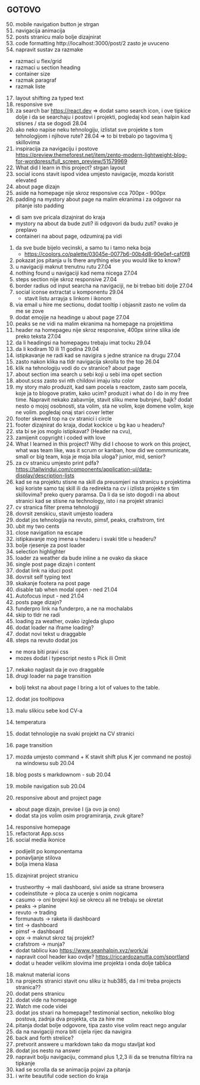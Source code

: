 ## GOTOVO

50. mobile navigation button je strgan
51. navigacija animacija
52. posts stranicu malo bolje dizajnirat
53. code formatting http://localhost:3000/post/2 zasto je uvuceno
54. napravit sustav za razmake

- razmaci u flex/grid
- razmaci u section heading
- container size
- razmak paragraf
- razmak liste

17. layout shifting za typed text
1. responsive sve
1. za search bar https://react.dev => dodat samo search icon, i ove tipkice dolje i da se searchaju i postovi i projekti, pogledaj kod sean halpin kad stisnes / sta se dogodi 28.04
1. ako neko napise neku tehnologiju, izlistat sve projekte s tom tehnologijom i njihove rute? 28.04 => to bi trebalo po tagovima tj skillovima
1. inspiracija za navigaciju i postove https://preview.themeforest.net/item/zento-modern-lightweight-blog-for-wordpress/full_screen_preview/51579969
1. What did I learn in this project? strgan layout
1. social icons stavit ispod videa umjesto navigacije, mozda koristit elevated
1. about page dizajn
1. aside na homepage nije skroz responsive cca 700px - 900px
1. padding na mystory about page na malim ekranima i za odgovor na pitanje isto padding

- di sam sve pricala dizajnirat do kraja
- mystory na about da bude zuti? ili odgovori da budu zuti? ovako je preplavo
- containeri na about page, odzumiraj pa vidi

1. da sve bude bijelo vecinski, a samo tu i tamo neka boja
   - https://coolors.co/palette/03045e-0077b6-00b4d8-90e0ef-caf0f8
2. pokazat jos pitanja u Is there anything else you would like to know?
3. u navigaciji maknut trenutnu rutu 27.04
4. nothing found u navigaciji kad nema nicega 27.04
5. steps section nije skroz responsive 27.04
6. border radius od input searcha na navigaciji, ne bi trebao biti dolje 27.04
7. social iconse extractat u komponentu 29.04
   - stavit listu arrayja s linkom i ikonom
8. via email u hire me sectionu, dodat tooltip i objasnit zasto ne volim da me se zove
9. dodat emojije na headinge u about page 27.04
10. peaks se ne vidi na malim ekranima na homepage na projektima
11. header na homepageu nije skroz responsive, 400px sirine slika ide preko teksta 27.04
12. da li headingsi na homepageu trebaju imat tocku 29.04
13. da li kodiram 10 ili 11 godina 29.04
14. istipkavanje ne radi kad se navigira s jedne stranice na drugu 27.04
15. zasto nakon klika na tldr navigacija skrolla to the top 26.04
16. klik na tehnologiju vodi do cv stranice? about page
17. about section ima search u sebi koji u sebi ima opet section
18. about.scss zasto svi nth childovi imaju istu color
19. my story malo produzit, kad sam pocela s reactom, zasto sam pocela, koje ja to blogove pratim, kako ucim? produzit i what do I do in my free time. Napravit nekako zabavnije, stavit sliku mene bubnjevi, bajk? dodat nesto o mojoj osobnosti, sta volim, sta ne volim, koje domene volim, koje ne volim. pogledaj onaj stari cover letter
20. footer skewed top na cv stranici i circle
21. footer dizajnirat do kraja, dodat kockice u bg kao u headeru?
22. sta bi se jos moglo istipkavat? (Header na cvu),
23. zamijenit copyright i coded with love
24. What I learned in this project? Why did I choose to work on this project, what was team like, was it scrum or kanban, how did we communicate, small or big team, koja je moja bila uloga? junior, mid, senior?
25. za cv stranicu umjesto print pdfa? https://tailwindui.com/components/application-ui/data-display/description-lists
26. kad se na projektu stisne na skill da preusmjeri na stranicu s projektima koji koriste samo taj skill ili da redirekta na cv i izlista projekte s tim skillovima? preko query paramsa. Da li da se isto dogodi i na about stranici kad se stisne na technology, isto i na projekt stranici
27. cv stranica filter prema tehnologiji
28. dovrsit zenskicu, stavit umjesto loadera
29. dodat jos tehnologija na revuto, pimsf, peaks, craftstrom, tint
30. ubit my two cents
31. close navigation na escape
32. istipkavanje mog imena u headeru i svaki title u headeru?
33. bolje rjesenje za post loader
34. selection highlighter
35. loader za weather da bude inline a ne ovako da skace
36. single post page dizajn i content
37. dodat link na iduci post
38. dovrsit self typing text
39. skakanje footera na post page
40. disable tab when modal open - ned 21.04
41. Autofocus input - ned 21.04
42. posts page dizajn?
43. funderpro link na funderpro, a ne na mochalabs
44. skip to tldr ne radi
45. loading za weather, ovako izgleda glupo
46. dodat loader na iframe loading?
47. dodat novi tekst u draggable
48. steps na revuto dodat jos

- ne mora biti pravi css
- mozes dodat i typescript nesto s Pick ili Omit

17. nekako naglasit da je ovo draggable
18. drugi loader na page transition

- bolji tekst na about page I bring a lot of values to the table.

12. dodat jos tooltipova

13. malu slikicu sebe kod CV-a
14. temperatura
15. dodat tehnologije na svaki projekt na CV stranici
16. page transition
17. mozda umjesto command + K stavit shift plus K jer command ne postoji na windowsu sub 20.04
18. blog posts s markdownom - sub 20.04
19. mobile navigation sub 20.04
20. responsive about and project page

- about page dizajn, previse I (ja ovo ja ono)
- dodat sta jos volim osim programiranja, zvuk gitare?

14. responsive homepage
15. refactorat App.scss
16. social media ikonice

- podijelit po komponentama
- ponavljanje stilova
- bolja imena klasa

15. dizajnirat project stranicu

- trustworthy -> mali dashboard, sivi aside sa strane browsera
- codeinstitute -> ploca za ucenje s onim nogicama
- casumo -> oni brojevi koji se okrecu ali ne trebaju se okretat
- peaks -> planine
- revuto -> trading
- formunauts -> raketa ili dashboard
- tint -> dashboard
- pimsf -> dashboard
- opx -> maknut skroz taj projekt?
- crafstrom -> munja?
- dodat tablicu kao https://www.seanhalpin.xyz/work/ai
- napravit cool header kao ovdje? https://riccardozanutta.com/sportland
- dodat u header velikim slovima ime projekta i onda dolje tablica

18. maknut material icons
19. na projects stranici stavit onu sliku iz hub385, da l mi treba projects stranica??
20. dodat pens stranicu
21. dodat vide na homepage
22. Watch me code videi
23. dodat jos stvari na homepage? testimonial section, nekoliko blog postova, zadnja dva projekta, cta za hire me
24. pitanja dodat bolje odgovore, tipa zasto vise volim react nego angular
25. da na navigaciji mora biti cijela rijec da navigira
26. back and forth strelice?
27. pretvorit answere u markdown tako da mogu stavljat kod
28. dodat jos nesto na answer
29. napravit bolju navigaciju, command plus 1,2,3 ili da se trenutna filtrira na tipkanje
30. kad se scrolla da se animacija pojavi za pitanja
31. i write beautiful code section do kraja
